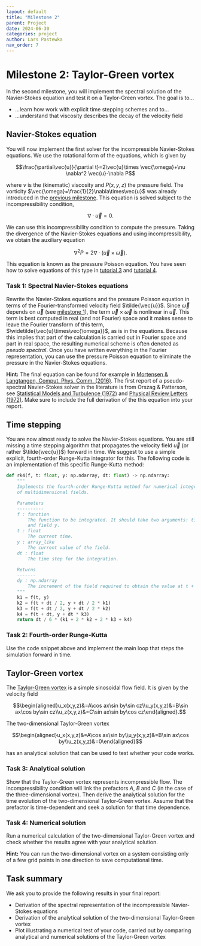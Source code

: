```yaml
---
layout: default
title: "Milestone 2"
parent: Project
date: 2024-06-30
categories: project
author: Lars Pastewka
nav_order: 7
---
```


# Milestone 2: Taylor-Green vortex

In the second milestone, you will implement the spectral solution of the Navier-Stokes equation and test it on a Taylor-Green vortex. The goal is to...

* ...learn how work with explicit time stepping schemes and to...
* ...understand that viscosity describes the decay of the velocity field

## Navier-Stokes equation

You will now implement the first solver for the incompressible Navier-Stokes equations. We use the rotational form of the equations, which is given by

$$\frac{\partial\vec{u}}{\partial t}=2\vec{u}\times \vec{\omega}+\nu \nabla^2 \vec{u}-\nabla P$$

where $\nu$ is the (kinematic) viscosity and $P(x,y,z)$ the pressure field. The vorticity $\vec{\omega}=\frac{1}{2}\nabla\times\vec{u}$ was already introduced in the [previous milestone](milestone01.md). This equation is solved subject to the incompressibility condition,

$$\nabla\cdot\vec{u}=0.$$

We can use this incompressibility condition to compute the pressure. Taking the divergence of the Navier-Stokes equations and using incompressibility, we obtain the auxiliary equation

$$\nabla^2 P=2\nabla\cdot\left(\vec{u}\times \vec{\omega}\right).$$

This equation is known as the pressure Poisson equation. You have seen how to solve equations of this type in
[tutorial 3](tutorial03.md) and [tutorial 4](tutorial04.md).

### Task 1: Spectral Navier-Stokes equations

Rewrite the Navier-Stokes equations and the pressure Poisson equation in terms of the Fourier-transformed velocity field $\tilde{\vec{u}}$. Since $\vec{\omega}$ depends on $\vec{u}$ (see [milestone 1](milestone01.md)), the term $\vec{u}\times\vec{\omega}$ is nonlinear in $\vec{u}$. This term is best computed in real (and not Fourier) space and it makes sense to leave the Fourier transform of this term, $\widetilde{\vec{u}\times\vec{\omega}}$, as is in the equations. Because this implies that part of the calculation is carried out in Fourier space and part in real space, the resulting numerical scheme is often denoted as *pseudo spectral*.
Once you have written everything in the Fourier representation, you can use the pressure Poisson equation to eliminate the pressure in the Navier-Stokes equations.

**Hint:** The final equation can be found for example in [Mortensen & Langtangen, Comput. Phys. Comm. (2016)](https://doi.org/10.1016/j.cpc.2016.02.005). The first report of a pseudo-spectral Navier-Stokes solver in the literature is from Orszag & Patterson, see [Statistical Models and Turbulence (1972)](https://doi.org/10.1007/3-540-05716-1_8) and [Physical Review Letters (1972)](https://doi.org/10.1103/PhysRevLett.28.76). Make sure to include the full derivation of the this equation into your report.

## Time stepping

You are now almost ready to solve the Navier-Stokes equations. You are still missing a time stepping algorithm that propagates the velocity field $\vec{u}$ (or rather $\tilde{\vec{u}}$) forward in time. We suggest to use a simple explicit, fourth-order Runge-Kutta integrator for this.
The following code is an implementation of this specific Runge-Kutta method:
```python
def rk4(f, t: float, y: np.ndarray, dt: float) -> np.ndarray:
    """
    Implements the fourth-order Runge-Kutta method for numerical integration
    of multidimensional fields.

    Parameters
    ----------
    f : function
        The function to be integrated. It should take two arguments: time t
        and field y.
    t : float
        The current time.
    y : array_like
        The current value of the field.
    dt : float
        The time step for the integration.

    Returns
    -------
    dy : np.ndarray
        The increment of the field required to obtain the value at t + dt.
    """
    k1 = f(t, y)
    k2 = f(t + dt / 2, y + dt / 2 * k1)
    k3 = f(t + dt / 2, y + dt / 2 * k2)
    k4 = f(t + dt, y + dt * k3)
    return dt / 6 * (k1 + 2 * k2 + 2 * k3 + k4)
```

### Task 2: Fourth-order Runge-Kutta

Use the code snippet above and implement the main loop that steps the simulation forward in time.

## Taylor-Green vortex

The [Taylor-Green vortex](https://en.wikipedia.org/wiki/Taylor%E2%80%93Green_vortex) is a simple sinosoidal flow field. It is given by the velocity field

$$\begin{aligned}u_x(x,y,z)&=A\cos ax\sin by\sin cz\\u_y(x,y,z)&=B\sin ax\cos by\sin cz\\u_z(x,y,z)&=C\sin ax\sin by\cos cz\end{aligned}.$$

The two-dimensional Taylor-Green vortex

$$\begin{aligned}u_x(x,y,z)&=A\cos ax\sin by\\u_y(x,y,z)&=B\sin ax\cos by\\u_z(x,y,z)&=0\end{aligned}$$

has an analytical solution that can be used to test whether your code works.

### Task 3: Analytical solution

Show that the Taylor-Green vortex represents incompressible flow. The incompressibility condition will link the prefactors $A$, $B$ and $C$ (in the case of the three-dimensional vortex). Then derive the analytical solution for the time evolution of the two-dimensional Taylor-Green vortex. Assume that the prefactor is time-dependent and seek a solution for that time dependence.

### Task 4: Numerical solution

Run a numerical calculation of the two-dimensional Taylor-Green vortex and check whether the results agree with your analytical solution.

**Hint:** You can run the two-dimensional vortex on a system consisting only of a few grid points in one direction to save computational time. 

## Task summary

We ask you to provide the following results in your final report:

* Derivation of the spectral representation of the incompressible Navier-Stokes equations
* Derivation of the analytical solution of the two-dimensional Taylor-Green vortex
* Plot illustrating a numerical test of your code, carried out by comparing analytical and numerical solutions of the Taylor-Green vortex
